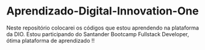 # Aprendizado-Digital-Innovation-One

Neste repositório colocarei os códigos que estou aprendendo na plataforma da DIO. Estou participando do Santander Bootcamp Fullstack Developer, ótima plataforma de aprendizado !!
